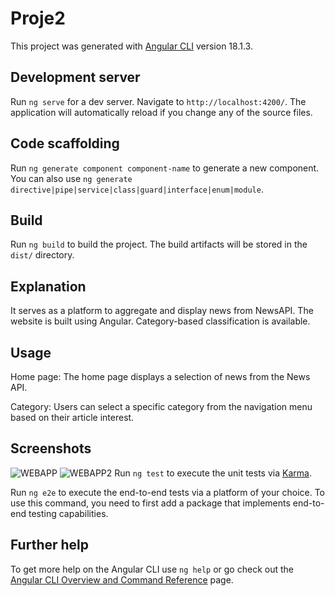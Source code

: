 # Proje2

This project was generated with [Angular CLI](https://github.com/angular/angular-cli) version 18.1.3.

## Development server

Run `ng serve` for a dev server. Navigate to `http://localhost:4200/`. The application will automatically reload if you change any of the source files.

## Code scaffolding

Run `ng generate component component-name` to generate a new component. You can also use `ng generate directive|pipe|service|class|guard|interface|enum|module`.

## Build

Run `ng build` to build the project. The build artifacts will be stored in the `dist/` directory.
## Explanation

It serves as a platform to aggregate and display news from NewsAPI. The website is built using Angular. Category-based classification is available.
## Usage

Home page: The home page displays a selection of news from the News API.

Category: Users can select a specific category from the navigation menu based on their article interest.
## Screenshots
![WEBAPP](https://github.com/user-attachments/assets/1063caea-c4d1-4749-aff5-492372a05b14)
![WEBAPP2](https://github.com/user-attachments/assets/f0daf462-da6a-467e-b4aa-359b70a98667)
Run `ng test` to execute the unit tests via [Karma](https://karma-runner.github.io).



Run `ng e2e` to execute the end-to-end tests via a platform of your choice. To use this command, you need to first add a package that implements end-to-end testing capabilities.

## Further help

To get more help on the Angular CLI use `ng help` or go check out the [Angular CLI Overview and Command Reference](https://angular.dev/tools/cli) page.
